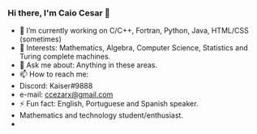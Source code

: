 ### Hi there, I'm Caio Cesar 👋


- 🔭 I’m currently working on C/C++, Fortran, Python, Java, HTML/CSS (sometimes)
- 🌱 Interests: Mathematics, Algebra, Computer Science, Statistics and Turing complete machines.
- 💬 Ask me about: Anything in these areas.
- 📫 How to reach me: 
- Discord: Kaiser#9888
- e-mail: ccezarx@gmail.com
- ⚡ Fun fact: English, Portuguese and Spanish speaker.
- Mathematics and technology student/enthusiast.
- 
